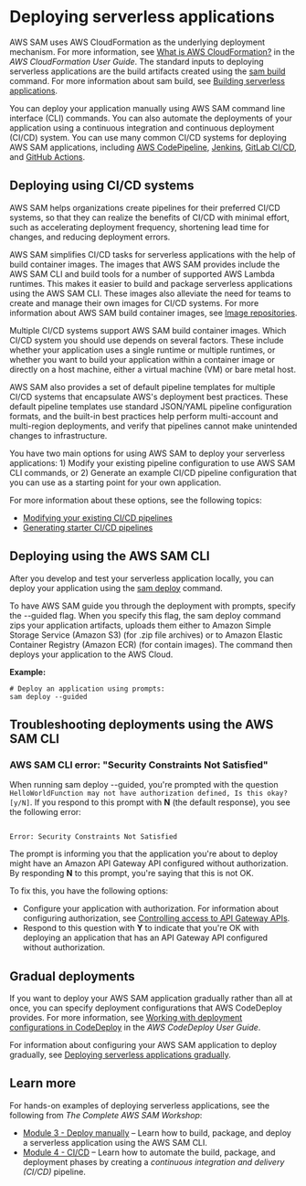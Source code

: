 # Deploying serverless applications<a name="serverless-deploying"></a>

AWS SAM uses AWS CloudFormation as the underlying deployment mechanism\. For more information, see [What is AWS CloudFormation?](https://docs.aws.amazon.com/AWSCloudFormation/latest/UserGuide/) in the *AWS CloudFormation User Guide*\. The standard inputs to deploying serverless applications are the build artifacts created using the [sam build](sam-cli-command-reference-sam-build.md) command\. For more information about sam build, see [Building serverless applications](serverless-building.md)\.

You can deploy your application manually using AWS SAM command line interface \(CLI\) commands\. You can also automate the deployments of your application using a continuous integration and continuous deployment \(CI/CD\) system\. You can use many common CI/CD systems for deploying AWS SAM applications, including [AWS CodePipeline](http://aws.amazon.com/codepipeline), [Jenkins](https://www.jenkins.io/), [GitLab CI/CD](https://docs.gitlab.com/ee/ci/), and [GitHub Actions](https://github.com/features/actions)\.

## Deploying using CI/CD systems<a name="serverless-deploying-ci-cd"></a>

AWS SAM helps organizations create pipelines for their preferred CI/CD systems, so that they can realize the benefits of CI/CD with minimal effort, such as accelerating deployment frequency, shortening lead time for changes, and reducing deployment errors\.

AWS SAM simplifies CI/CD tasks for serverless applications with the help of build container images\. The images that AWS SAM provides include the AWS SAM CLI and build tools for a number of supported AWS Lambda runtimes\. This makes it easier to build and package serverless applications using the AWS SAM CLI\. These images also alleviate the need for teams to create and manage their own images for CI/CD systems\. For more information about AWS SAM build container images, see [Image repositories](serverless-image-repositories.md)\.

Multiple CI/CD systems support AWS SAM build container images\. Which CI/CD system you should use depends on several factors\. These include whether your application uses a single runtime or multiple runtimes, or whether you want to build your application within a container image or directly on a host machine, either a virtual machine \(VM\) or bare metal host\.

AWS SAM also provides a set of default pipeline templates for multiple CI/CD systems that encapsulate AWS's deployment best practices\. These default pipeline templates use standard JSON/YAML pipeline configuration formats, and the built\-in best practices help perform multi\-account and multi\-region deployments, and verify that pipelines cannot make unintended changes to infrastructure\.

You have two main options for using AWS SAM to deploy your serverless applications: 1\) Modify your existing pipeline configuration to use AWS SAM CLI commands, or 2\) Generate an example CI/CD pipeline configuration that you can use as a starting point for your own application\.

For more information about these options, see the following topics:
+ [Modifying your existing CI/CD pipelines](serverless-deploying-modify-pipeline.md)
+ [Generating starter CI/CD pipelines](serverless-generating-example-ci-cd.md)

## Deploying using the AWS SAM CLI<a name="serverless-sam-cli-using-package-and-deploy"></a>

After you develop and test your serverless application locally, you can deploy your application using the [sam deploy](sam-cli-command-reference-sam-deploy.md) command\.

To have AWS SAM guide you through the deployment with prompts, specify the \-\-guided flag\. When you specify this flag, the sam deploy command zips your application artifacts, uploads them either to Amazon Simple Storage Service \(Amazon S3\) \(for \.zip file archives\) or to Amazon Elastic Container Registry \(Amazon ECR\) \(for contain images\)\. The command then deploys your application to the AWS Cloud\.

**Example:**

```
# Deploy an application using prompts:
sam deploy --guided
```

## Troubleshooting deployments using the AWS SAM CLI<a name="serverless-deploying-troubleshooting"></a>

### AWS SAM CLI error: "Security Constraints Not Satisfied"<a name="troubleshooting-security-constraints"></a>

When running sam deploy \-\-guided, you're prompted with the question `HelloWorldFunction may not have authorization defined, Is this okay? [y/N]`\. If you respond to this prompt with **N** \(the default response\), you see the following error:

```
 
Error: Security Constraints Not Satisfied
```

The prompt is informing you that the application you're about to deploy might have an Amazon API Gateway API configured without authorization\. By responding **N** to this prompt, you're saying that this is not OK\.

To fix this, you have the following options:
+ Configure your application with authorization\. For information about configuring authorization, see [Controlling access to API Gateway APIs](serverless-controlling-access-to-apis.md)\.
+ Respond to this question with **Y** to indicate that you're OK with deploying an application that has an API Gateway API configured without authorization\.

## Gradual deployments<a name="serverless-deploying-gradual"></a>

If you want to deploy your AWS SAM application gradually rather than all at once, you can specify deployment configurations that AWS CodeDeploy provides\. For more information, see [Working with deployment configurations in CodeDeploy](https://docs.aws.amazon.com/codedeploy/latest/userguide/deployment-configurations.html) in the *AWS CodeDeploy User Guide*\.

For information about configuring your AWS SAM application to deploy gradually, see [Deploying serverless applications gradually](automating-updates-to-serverless-apps.md)\.

## Learn more<a name="serverless-sam-cli-using-invoke-learn"></a>

For hands\-on examples of deploying serverless applications, see the following from *The Complete AWS SAM Workshop*:
+ [Module 3 \- Deploy manually](https://s12d.com/sam-ws-en-manual-deploy) – Learn how to build, package, and deploy a serverless application using the AWS SAM CLI\.
+ [Module 4 \- CI/CD](https://s12d.com/sam-ws-en-cicd-deploy) – Learn how to automate the build, package, and deployment phases by creating a *continuous integration and delivery \(CI/CD\)* pipeline\.